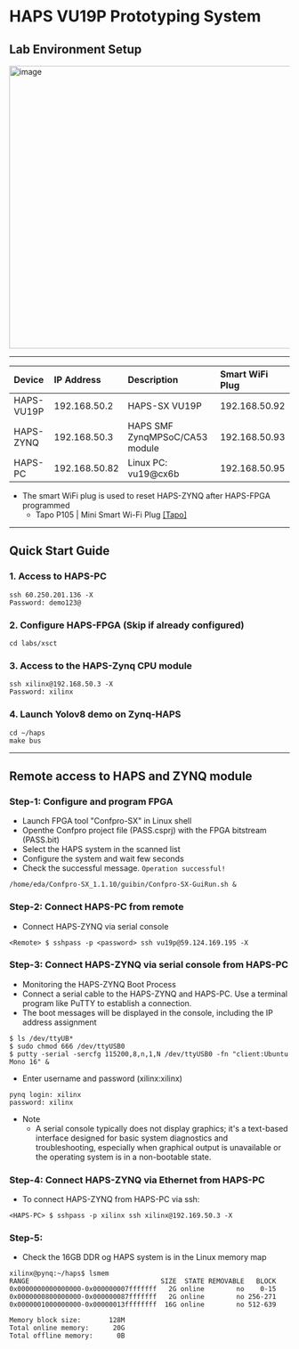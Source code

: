 # HAPS VU19P Prototyping System

## Lab Environment Setup  
 
<img width="1000" height="508" alt="image" src="https://github.com/user-attachments/assets/10774dc4-63bb-478a-ace5-db4a1712b750" />

---

| Device | IP Address | Description | Smart WiFi Plug |
|:-|:-|:-|:-|
| HAPS-VU19P | 192.168.50.2 | HAPS-SX VU19P | 192.168.50.92 |
| HAPS-ZYNQ | 192.168.50.3 | HAPS SMF ZynqMPSoC/CA53 module | 192.168.50.93 |
| HAPS-PC | 192.168.50.82 | Linux PC: vu19@cx6b | 192.168.50.95 |


* The smart WiFi plug is used to reset HAPS-ZYNQ after HAPS-FPGA programmed
   * Tapo P105 | Mini Smart Wi-Fi Plug [[Tapo]](https://www.tapo.com/en/product/smart-plug/tapo-p105/)
     
---
## Quick Start Guide

### 1. Access to HAPS-PC
```
ssh 60.250.201.136 -X
Password: demo123@ 
```

### 2. Configure HAPS-FPGA (Skip if already configured)
```
cd labs/xsct
```

### 3. Access to the HAPS-Zynq CPU module 
```
ssh xilinx@192.168.50.3 -X
Password: xilinx
```

### 4. Launch Yolov8 demo on Zynq-HAPS
```
cd ~/haps
make bus
```


 
---
## Remote access to HAPS and ZYNQ module

### Step-1: Configure and program FPGA

* Launch FPGA tool "Confpro-SX" in Linux shell
* Openthe Confpro project file (PASS.csprj) with the FPGA bitstream (PASS.bit)
* Select the HAPS system in the scanned list
* Configure the system and wait few seconds
* Check the successful message.  ```Operation successful!```

```
/home/eda/Confpro-SX_1.1.10/guibin/Confpro-SX-GuiRun.sh &
```

### Step-2: Connect HAPS-PC from remote

* Connect HAPS-ZYNQ via serial console

```
<Remote> $ sshpass -p <password> ssh vu19p@59.124.169.195 -X
```

### Step-3: Connect HAPS-ZYNQ via serial console from HAPS-PC  

* Monitoring the HAPS-ZYNQ Boot Process
* Connect a serial cable to the HAPS-ZYNQ and HAPS-PC. Use a terminal program like PuTTY to establish a connection.
* The boot messages will be displayed in the console, including the IP address assignment
  
```
$ ls /dev/ttyUB*
$ sudo chmod 666 /dev/ttyUSB0
$ putty -serial -sercfg 115200,8,n,1,N /dev/ttyUSB0 -fn "client:Ubuntu Mono 16" &
```

* Enter username and password (xilinx:xilinx)
  
```
pynq login: xilinx
password: xilinx
```

* Note
   * A serial console typically does not display graphics; it's a text-based interface designed for basic system diagnostics and troubleshooting, especially when graphical output is unavailable or the operating system is in a non-bootable state.



### Step-4: Connect HAPS-ZYNQ via Ethernet from HAPS-PC  

* To connect HAPS-ZYNQ from HAPS-PC via ssh:  

```
<HAPS-PC> $ sshpass -p xilinx ssh xilinx@192.169.50.3 -X
```

### Step-5:

* Check the 16GB DDR og HAPS system is in the Linux memory map

```
xilinx@pynq:~/haps$ lsmem
RANGE                                 SIZE  STATE REMOVABLE   BLOCK
0x0000000000000000-0x000000007fffffff   2G online        no    0-15
0x0000000800000000-0x000000087fffffff   2G online        no 256-271
0x0000001000000000-0x00000013ffffffff  16G online        no 512-639

Memory block size:       128M
Total online memory:      20G
Total offline memory:      0B
```

